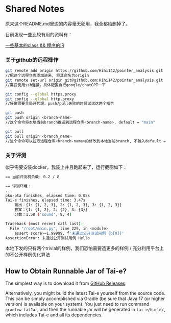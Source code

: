# Shared Notes

原来这个README.md里边的内容毫无卵用，我全都给删掉了。

目前发现一些比较有用的资料有：

[一些基本的class && 程序的IR ](https://tai-e.pascal-lab.net/docs/current/reference/en/program-abstraction.html)

### 关于github的远程操作

```bash
git remote add origin https://github.com/Hihi142/pointer_analysis.git
//把这个远程仓库添加进来, 将其命名为origin
git remote set-url origin git@github.com:Hihi142/pointer_analysis.git
//需要使用ssh连接，具体配置自行google/chatGPT一下

git config --global https.proxy
git config --global http.proxy
//好像需要全局开代理，push/pull失败的时候试试这两个指令

git push 
git push origin <branch-name>
//这个命令将本地当前branch推送到远程仓库<branch-name>, default = "main"

git pull
git pull origin <branch_name>
//这个命令可以拉取远程仓库<branch-name>的修改到本地当前branch, 不输入default = "main"
```

### 关于评测

似乎需要安装docker，我装上并且跑起来了，运行截图如下：

```bash
== 当前评测机负载: 0.2 / 8

== 评测环境：
...
pku-pta finishes, elapsed time: 0.05s
Tai-e finishes, elapsed time: 3.47s
    输出：{1: {1, 2, 3}, 2: {1, 2, 3}, 3: {1, 2, 3}}
    答案：{1: {1, 2}, 2: {2}, 3: {3}}
    分数：1.58 ('sound', 9, 4)

Traceback (most recent call last):
  File "/root/main.py", line 229, in <module>
    assert score>=1.99999, f'未通过公开测试用例 {b[0]}'
AssertionError: 未通过公开测试用例 Hello
```

本地下发的只有两个trivial的样例，我们恐怕需要造更多的样例 / 充分利用平台上的不公开样例优化算法

## How to Obtain Runnable Jar of Tai-e?

The simplest way is to download it from [GitHub Releases](https://github.com/pascal-lab/Tai-e/releases).

Alternatively, you might build the latest Tai-e yourself from the source code. This can be simply accomplished via Gradle (be sure that Java 17 (or higher version) is available on your system).
You just need to run command `gradlew fatJar`, and then the runnable jar will be generated in `tai-e/build/`, which includes Tai-e and all its dependencies.
